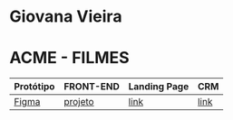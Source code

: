 # Giovana Vieira
# ACME - FILMES

Protótipo | FRONT-END | Landing Page | CRM
----------|-----------|--------------|-----
[Figma][link1] | [projeto][link2] | [link][link3] | [link][link3] 


[link1]: https://www.figma.com/file/9CMtzDRVrPnYfxb1c6fueS/Untitled?type=design&node-id=1%3A2&mode=design&t=h4V1nDSd7tbb79ND-1
[link2]: https://github.com/GiovanaVCosta/AcmeFront
[link3]: giovanavcosta.github.io/AcmeFront/
